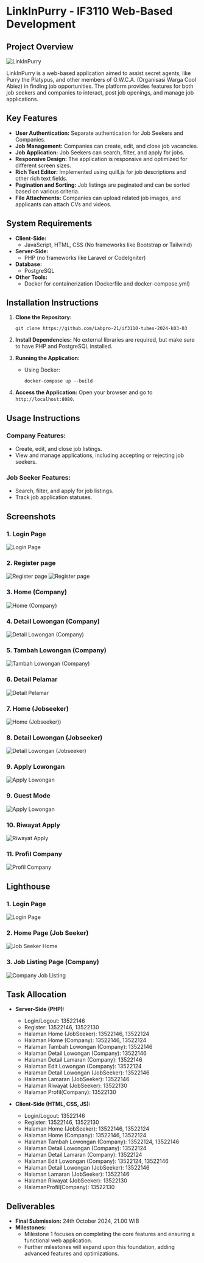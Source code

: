 
# LinkInPurry - IF3110 Web-Based Development

## Project Overview

![LinkInPurry](screenshots/LinkInPurry.png)

LinkInPurry is a web-based application aimed to assist secret agents, like Purry the Platypus, and other members of O.W.C.A. (Organisasi Warga Cool Abiez) in finding job opportunities. The platform provides features for both job seekers and companies to interact, post job openings, and manage job applications.

## Key Features

- **User Authentication:** Separate authentication for Job Seekers and Companies.
- **Job Management:** Companies can create, edit, and close job vacancies.
- **Job Application:** Job Seekers can search, filter, and apply for jobs.
- **Responsive Design:** The application is responsive and optimized for different screen sizes.
- **Rich Text Editor:** Implemented using quill.js for job descriptions and other rich text fields.
- **Pagination and Sorting:** Job listings are paginated and can be sorted based on various criteria.
- **File Attachments:** Companies can upload related job images, and applicants can attach CVs and videos.

## System Requirements

- **Client-Side:**
  - JavaScript, HTML, CSS (No frameworks like Bootstrap or Tailwind)
- **Server-Side:**
  - PHP (no frameworks like Laravel or CodeIgniter)
- **Database:**
  - PostgreSQL
- **Other Tools:**
  - Docker for containerization (Dockerfile and docker-compose.yml)

## Installation Instructions

1. **Clone the Repository:**
   ```
   git clone https://github.com/Labpro-21/if3110-tubes-2024-k03-03
   ```

2. **Install Dependencies:**
   No external libraries are required, but make sure to have PHP and PostgreSQL installed.

3. **Running the Application:**
   - Using Docker:
     ```
     docker-compose up --build
     ```
   
4. **Access the Application:**
   Open your browser and go to `http://localhost:8080`.

## Usage Instructions

### Company Features:
- Create, edit, and close job listings.
- View and manage applications, including accepting or rejecting job seekers.

### Job Seeker Features:
- Search, filter, and apply for job listings.
- Track job application statuses.

## Screenshots

### 1. Login Page
![Login Page](screenshots/login.png)

### 2. Register page
![Register page](screenshots/register1.png)
![Register page](screenshots/register2.png)

### 3. Home (Company)
![Home (Company)](screenshots/home_company.png)

### 4. Detail Lowongan (Company)
![Detail Lowongan (Company)](screenshots/detail_lowongan_company.png)

### 5. Tambah Lowongan (Company)
![Tambah Lowongan (Company)](screenshots/buat_lowongan.png)

### 6. Detail Pelamar
![Detail Pelamar](screenshots/detail_pelamar.png)

### 7. Home (Jobseeker)
![Home (Jobseeker))](screenshots/home_jobseeker.png)

### 8. Detail Lowongan (Jobseeker)
![Detail Lowongan (Jobseeker)](screenshots/detail_lowongan_jobseeker.png)

### 9. Apply Lowongan
![Apply Lowongan](screenshots/apply.png)

### 9. Guest Mode
![Apply Lowongan](screenshots/guest.png)

### 10. Riwayat Apply
![Riwayat Apply](screenshots/.png)

### 11. Profil Company
![Profil Company](screenshots/.png)

## Lighthouse

### 1. Login Page
![Login Page](screenshots/login.png)

### 2. Home Page (Job Seeker)
![Job Seeker Home](screenshots/jobseeker-home.png)

### 3. Job Listing Page (Company)
![Company Job Listing](screenshots/company-jobs.png)

## Task Allocation

- **Server-Side (PHP):**
  - Login/Logout: 13522146
  - Register: 13522146, 13522130
  - Halaman Home (JobSeeker): 13522146, 13522124
  - Halaman Home (Company): 13522146, 13522124
  - Halaman Tambah Lowongan (Company): 13522146
  - Halaman Detail Lowongan (Company): 13522146
  - Halaman Detail Lamaran (Company): 13522146
  - Halaman Edit Lowongan (Company): 13522124
  - Halaman Detail Lowongan (JobSeeker): 13522146
  - Halaman Lamaran (JobSeeker): 13522146
  - Halaman Riwayat (JobSeeker): 13522130
  - Halaman Profil(Company): 13522130

- **Client-Side (HTML, CSS, JS):**
  - Login/Logout: 13522146
  - Register: 13522146, 13522130
  - Halaman Home (JobSeeker): 13522146, 13522124
  - Halaman Home (Company): 13522146, 13522124
  - Halaman Tambah Lowongan (Company): 13522124, 13522146
  - Halaman Detail Lowongan (Company): 13522124
  - Halaman Detail Lamaran (Company): 13522124
  - Halaman Edit Lowongan (Company): 13522124, 13522146
  - Halaman Detail Lowongan (JobSeeker): 13522146
  - Halaman Lamaran (JobSeeker): 13522146
  - Halaman Riwayat (JobSeeker): 13522130
  - HalamanProfil(Company): 13522130

## Deliverables

- **Final Submission:** 24th October 2024, 21.00 WIB
- **Milestones:**
  - Milestone 1 focuses on completing the core features and ensuring a functional web application.
  - Further milestones will expand upon this foundation, adding advanced features and optimizations.



